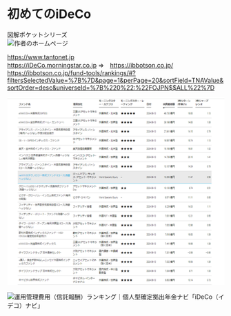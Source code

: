 # 初めてのiDeCo
図解ポケットシリーズ  
![作者のホームページ](http://tezya.sakura.ne.jp)

https://www.tantonet.jp  
https://iDeCo.morningstar.co.jp         ⇒　https://ibbotson.co.jp/  
https://ibbotson.co.jp/fund-tools/rankings/#?filtersSelectedValue=%7B%7D&page=1&perPage=20&sortField=TNAValue&sortOrder=desc&universeId=%7B%220%22:%22FOJPN$$ALL%22%7D  
 
![iDeco Ranking](..\pic\iDeCoRanking.png)

![運用管理費用（信託報酬）ランキング｜個人型確定拠出年金ナビ「iDeCo（イデコ）ナビ」](https://www.dcnenkin.jp/cost)



